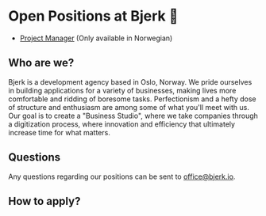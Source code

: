 # Open Positions at Bjerk 🌳

- [Project Manager](jobs/2020_ProjectManager.md) (Only available in Norwegian)

## Who are we?
Bjerk is a development agency based in Oslo, Norway. We pride ourselves in building applications for a variety of businesses, making lives more comfortable and ridding of boresome tasks. Perfectionism and a hefty dose of structure and enthusiasm are among some of what you'll meet with us. Our goal is to create a "Business Studio", where we take companies through a digitization process, where innovation and efficiency that ultimately increase time for what matters.

## Questions
Any questions regarding our positions can be sent to office@bjerk.io.

## How to apply?
